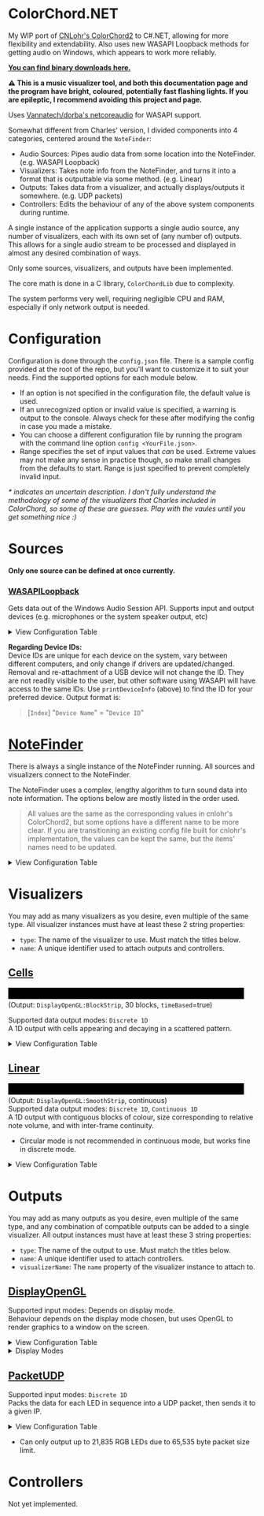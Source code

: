 # ColorChord.NET
My WIP port of [CNLohr's ColorChord2](https://github.com/cnlohr/colorchord) to C#.NET, allowing for more flexibility and extendability. Also uses new WASAPI Loopback methods for getting audio on Windows, which appears to work more reliably.

**[You can find binary downloads here.](https://github.com/CaiB/ColorChord.NET/releases)**

**:warning: This is a music visualizer tool, and both this documentation page and the program have bright, coloured, potentially fast flashing lights. If you are epileptic, I recommend avoiding this project and page.**

Uses [Vannatech/dorba's netcoreaudio](https://github.com/dorba/netcoreaudio) for WASAPI support.

Somewhat different from Charles' version, I divided components into 4 categories, centered around the `NoteFinder`:
- Audio Sources: Pipes audio data from some location into the NoteFinder. (e.g. WASAPI Loopback)
- Visualizers: Takes note info from the NoteFinder, and turns it into a format that is outputtable via some method. (e.g. Linear)
- Outputs: Takes data from a visualizer, and actually displays/outputs it somewhere. (e.g. UDP packets)
- Controllers: Edits the behaviour of any of the above system components during runtime.

A single instance of the application supports a single audio source, any number of visualizers, each with its own set of (any number of) outputs. This allows for a single audio stream to be processed and displayed in almost any desired combination of ways.

Only some sources, visualizers, and outputs have been implemented.

The core math is done in a C library, `ColorChordLib` due to complexity.

The system performs very well, requiring negligible CPU and RAM, especially if only network output is needed.

# Configuration
Configuration is done through the `config.json` file. There is a sample config provided at the root of the repo, but you'll want to customize it to suit your needs. Find the supported options for each module below.

- If an option is not specified in the configuration file, the default value is used.
- If an unrecognized option or invalid value is specified, a warning is output to the console. Always check for these after modifying the config in case you made a mistake.
- You can choose a different configuration file by running the program with the command line option `config <YourFile.json>`.
- Range specifies the set of input values that _can_ be used. Extreme values may not make any sense in practice though, so make small changes from the defaults to start. Range is just specified to prevent completely invalid input.

_* indicates an uncertain description. I don't fully understand the methodology of some of the visualizers that Charles included in ColorChord, so some of these are guesses. Play with the vaules until you get something nice :)_

# Sources
**Only one source can be defined at once currently.**
### [WASAPILoopback](https://github.com/CaiB/ColorChord.NET/blob/master/ColorChord.NET/Sources/WASAPILoopback.cs)
Gets data out of the Windows Audio Session API. Supports input and output devices (e.g. microphones or the system speaker output, etc)
<details>
<summary>View Configuration Table</summary>

| Name | Type | Default | Range | Description |
|---|---|---|---|---|
| `device` | `string` | `"default"` | `"default"`, ~~`"defaultTracking"`~~, Device IDs | If `"default"`, then the default device at the time of startup will be used. If `"defaultTracking"`, the default device will be used, and will keep up with changes to the default, switching as the system does (not yet implemented). If a device ID is sepcified, that device is used, but if it is not found, then behaviour reverts to `"default"`. |
| `useInput` | `bool` | `false` | | Determines whether to choose the default capture device (e.g. microphone), or default render device (e.g. speakers) when choosing a device. Only useful if the default device is selected in `device` (above).
| `printDeviceInfo` | `bool` | `true` | | If `true`, outputs currently connected devices and their IDs at startup, to help you find a device. |
</details>

**Regarding Device IDs:**  
Device IDs are unique for each device on the system, vary between different computers, and only change if drivers are updated/changed. Removal and re-attachment of a USB device will not change the ID. They are not readily visible to the user, but other software using WASAPI will have access to the same IDs. Use `printDeviceInfo` (above) to find the ID for your preferred device. Output format is:
> [`Index`] "`Device Name`" = "`Device ID`"

# [NoteFinder](https://github.com/CaiB/ColorChord.NET/blob/master/ColorChord.NET/NoteFinder.cs)
There is always a single instance of the NoteFinder running. All sources and visualizers connect to the NoteFinder.

The NoteFinder uses a complex, lengthy algorithm to turn sound data into note information. The options below are mostly listed in the order used.
> All values are the same as the corresponding values in cnlohr's ColorChord2, but some options have a different name to be more clear. If you are transitioning an existing config file built for cnlohr's implementation, the values can be kept the same, but the items' names need to be updated.

<details>
<summary>View Configuration Table</summary>

| Name | cnlohr Name | Type | Default | Range | Description |
|---|---|---|---|---|---|
| `minFreq` | `base_hz` | `int` | 55 | 0-20000 | The minimum frequency analyzed. (in Hz) |
| `DFTIIR` | `dft_iir` | `float` | 0.65 | 0.0~1.0 | Determines how much the previous frame's DFT data is used in the next frame. Smooths out rapid changes from frame-to-frame, but can cause delay if too strong. | 
| `DFTAmp` | `amplify` | `float` | 2.0 | 0.0~10000.0 | Determines how much the raw DFT data is amplified before being used. |
| `DFTSlope` | `slope` | `float` | 0.1 | 0.0~10000.0 | The slope of the extra frequency-dependent amplification done to raw DFT data. Positive values increase sensitivity at higher frequencies. |
| `octaveFilterIterations` | `filter_iter` | `int` | 2 | 0~10000 | How often to run the octave data filter. This smoothes out each bin with adjacent ones. | 
| `octaveFilterStrength` | `filter_strength` | `float` | 0.5 | 0.0~1.0 | How strong the octave data filter is. Higher values mean each bin is more aggresively averaged with adjacent bins. Higher values mean less glitchy, but also less clear note peaks. |
| `noteInfluenceDist` | `note_jumpability` | `float` | 1.8 | 0.0~100.0 | How close a note needs to be to a distribution peak in order to be merged. |
| `noteAttachFreqIIR` | `note_attach_freq_iir` | `float` | 0.3 | 0.0~1.0 | How strongly the note merging filter affects the note frequency. Stronger filter means notes take longer to shift positions to move together. |
| `noteAttachAmpIIR` | `note_attach_amp_iir` | `float` | 0.35 | 0.0~1.0 | How strongly the note merging filter affects the note amplitude. Stronger filter means notes take longer to merge fully in amplitude. |
| `noteAttachAmpIIR2` | `note_attach_amp_iir2` | `float` | 0.25 | 0.0~1.0 | This filter is applied to notes between cycles in order to smooth their amplitudes over time. |
| `noteCombineDistance` | `note_combine_distance` | `float` | 0.5 | 0.0~100.0 | How close two existing notes need to be in order to get combined into a single note. |
| `noteOutputChop` | `note_out_chop` | `float` | 0.05 | 0.0~100.0 | Notes below this value get zeroed. Increase if low-amplitude notes are causing noise in output. |
</details>

# Visualizers

You may add as many visualizers as you desire, even multiple of the same type. All visualizer instances must have at least these 2 string properties:
* `type`: The name of the visualizer to use. Must match the titles below.
* `name`: A unique identifier used to attach outputs and controllers.
## [Cells](https://github.com/CaiB/ColorChord.NET/blob/master/ColorChord.NET/Visualizers/Cells.cs)
![Example](Docs/Images/Output-Display-Cells.gif)
(Output: `DisplayOpenGL:BlockStrip`, 30 blocks, `timeBased`=true)  

Supported data output modes: `Discrete 1D`  
A 1D output with cells appearing and decaying in a scattered pattern.
<details>
<summary>View Configuration Table</summary>

| Name | Type | Default | Range | Description |
|---|---|---|---|---|
| `ledCount` | `int` | 50 | 1~100000 | The number of discrete data points to output. |
| `frameRate` | `int` | 60 | 0~1000 | The number of data frames to attempt to calculate per second. Determines how fast the data is outputted. |
| `ledFloor` | `float` | 0.1 | 0.0~1.0 | *The minimum intensity of an LED, before it is output as black instead. |
| `lightSiding` | `float` | 1.9 | 0.0~100.0 | *Not sure. |
| `saturationAmplifier` | `float` | 2.0 | 0.0~100.0 | *Multiplier for colour saturation before conversion to RGB and output. |
| `qtyAmp` | `float` | 20 | 0.0~100.0 | *Not sure. |
| `steadyBright` | `bool` | false | | *Not sure. |
| `timeBased` | `bool` | false | | *Whether lights get added from the left side creating a time-dependent decay pattern, or are added randomly. |
| `snakey` | `bool` | false | | *Not sure. |
| `enable` | `bool` | true | | Whether to use this visualizer. |
</details>

## [Linear](https://github.com/CaiB/ColorChord.NET/blob/master/ColorChord.NET/Visualizers/Linear.cs)
![Example](Docs/Images/Output-Display-LinearSmooth.gif)
(Output: `DisplayOpenGL:SmoothStrip`, continuous)  
Supported data output modes: `Discrete 1D`, `Continuous 1D`  
A 1D output with contiguous blocks of colour, size corresponding to relative note volume, and with inter-frame continuity.
- Circular mode is not recommended in continuous mode, but works fine in discrete mode.
<details>
<summary>View Configuration Table</summary>

| Name | Type | Default | Range | Description |
|---|---|---|---|---|
| `ledCount` | `int` | 50 | 1~100000 | The number of discrete data points to output. |
| `lightSiding` | `float` | 1.0 | 0.0~100.0 | Exponent used to convert raw note amplitudes to strength. |
| `ledFloor` | `float` | 0.1 | 0.0~1.0 | The minimum relative amplitude of a note required to consider it for output. |
| `frameRate` | `int` | 60 | 0~1000 | The number of data frames to attempt to calculate per second. Determines how fast the data is output. |
| `isCircular` | `bool` | false | | Whether to treat the output as a circle, allowing wrap-around, or as a line with defined ends. |
| `steadyBright` | `bool` | false | | Applies inter-frame smoothing to the LED brightnesses to prevent fast flickering. |
| `ledLimit` | `float` | 1.0 | 0.0~1.0 | The maximum LED brightness. Caps all LEDs at this value, but does not affect values below this threshold. |
| `saturationAmplifier` | `float` | 1.6 | 0.0~100.0 | Multiplier for colour saturation before conversion to RGB and output. |
| `enable` | `bool` | true | | Whether to use this visualizer. |
</details>

# Outputs
You may add as many outputs as you desire, even multiple of the same type, and any combination of compatible outputs can be added to a single visualizer. All output instances must have at least these 3 string properties:
* `type`: The name of the output to use. Must match the titles below.
* `name`: A unique identifier used to attach controllers.
* `visualizerName`: The `name` property of the visualizer instance to attach to.

## [DisplayOpenGL](https://github.com/CaiB/ColorChord.NET/blob/master/ColorChord.NET/Outputs/DisplayOpenGL.cs)
Supported input modes: Depends on display mode.  
Behaviour depends on the display mode chosen, but uses OpenGL to render graphics to a window on the screen.
<details>
<summary>View Configuration Table</summary>

| Name | Type | Default | Range | Description |
|---|---|---|---|---|
| `windowHeight` | `int` | 100 | 10~4000 | The height of the window, in pixels. |
| `windowWidth` | `int` | 1280 | 10~4000 | The width of the window, in pixels. |
| `mode` | `object array` | | | The mode(s) to use. See the subsection below.
</details>

<details>
<summary>Display Modes</summary>

### [BlockStrip](https://github.com/CaiB/ColorChord.NET/blob/master/ColorChord.NET/Outputs/Display/BlockStrip.cs)
![Example](Docs/Images/Output-Display-LinearBlock.gif)
(Visualizer: `Linear`, 15 blocks)  
Supported input modes: `Discrete 1D`  
> No additional configuration is available.

### [SmoothStrip](https://github.com/CaiB/ColorChord.NET/blob/master/ColorChord.NET/Outputs/Display/SmoothStrip.cs)
![Example](Docs/Images/Output-Display-LinearSmooth.gif)
(Visualizer: `Linear`)  
Supported input modes: `Continuous 1D`  
> No additional configuration is available.
</details>

## [PacketUDP](https://github.com/CaiB/ColorChord.NET/blob/master/ColorChord.NET/Outputs/PacketUDP.cs)
Supported input modes: `Discrete 1D`  
Packs the data for each LED in sequence into a UDP packet, then sends it to a given IP.
<details>
<summary>View Configuration Table</summary>

| Name | Type | Default | Range | Description |
|---|---|---|---|---|
| `ip` | `string` | 127.0.0.1 | Valid IPs | The IP to send the packets to. |
| `port` | `int` | 7777 | 0~65535 | The port to send the packets to. |
| `paddingFront` | `int` | 0 | 0~1000 | Blank bytes to append to the front of the packet. (Charles' output seemed to always append a single blank byte, so this is just to maintain compatibility) |
| `paddingBack` | `int` | 0 | 0~1000 | Blank bytes to append to the back of the packet. |
| `enable` | `bool` | true | | Whether to use this output. |
</details>

- Can only output up to 21,835 RGB LEDs due to 65,535 byte packet size limit.

# Controllers
Not yet implemented.